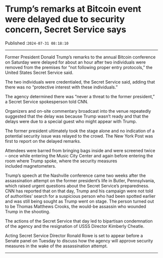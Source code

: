 # Trump’s remarks at Bitcoin event were delayed due to security concern, Secret Service says

Published :`2024-07-31 08:18:10`

---

Former President Donald Trump’s remarks to the annual Bitcoin conference on Saturday were delayed for about an hour after two individuals were removed from the premises for “not following proper entry protocols,” the United States Secret Service said.

The two individuals were credentialed, the Secret Service said, adding that there was no “protective interest with these individuals.”

The agency determined there was “never a threat to the former president,” a Secret Service spokesperson told CNN.

Organizers and on-site commentary broadcast into the venue repeatedly suggested that the delay was because Trump wasn’t ready and that the delays were due to a special guest who might appear with Trump.

The former president ultimately took the stage alone and no indication of a potential security issue was relayed to the crowd. The New York Post was first to report on the delayed remarks.

Attendees were barred from bringing bags inside and were screened twice – once while entering the Music City Center and again before entering the room where Trump spoke, where the security measures included magnetometers.

Trump’s speech at the Nashville conference came two weeks after the assassination attempt on the former president’s life in Butler, Pennsylvania, which raised urgent questions about the Secret Service’s preparedness. CNN has reported that on that day, Trump and his campaign were not told of authorities’ search for a suspicious person who had been spotted earlier and was still being sought as Trump went on stage. The person turned out to be Thomas Matthews Crooks, the would-be assassin who wounded Trump in the shooting.

The actions of the Secret Service that day led to bipartisan condemnation of the agency and the resignation of USSS Director Kimberly Cheatle.

Acting Secret Service Director Ronald Rowe is set to appear before a Senate panel on Tuesday to discuss how the agency will approve security measures in the wake of the assassination attempt.

---


